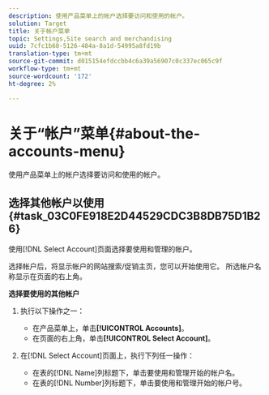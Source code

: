 ```yaml
---
description: 使用产品菜单上的帐户选择要访问和使用的帐户。
solution: Target
title: 关于帐户菜单
topic: Settings,Site search and merchandising
uuid: 7cfc1b68-5126-484a-8a1d-54995a8fd19b
translation-type: tm+mt
source-git-commit: d015154efdccbb4c6a39a56907c0c337ec065c9f
workflow-type: tm+mt
source-wordcount: '172'
ht-degree: 2%

---
```



# 关于“帐户”菜单{#about-the-accounts-menu}

使用产品菜单上的帐户选择要访问和使用的帐户。

## 选择其他帐户以使用{#task_03C0FE918E2D44529CDC3B8DB75D1B26}

使用[!DNL Select Account]页面选择要使用和管理的帐户。

<!-- 

t_selecting_a_different_account_to_use.xml

 -->

选择帐户后，将显示帐户的网站搜索/促销主页，您可以开始使用它。 所选帐户名称显示在页面的右上角。

**选择要使用的其他帐户**

1. 执行以下操作之一：

   * 在产品菜单上，单击&#x200B;**[!UICONTROL Accounts]**。
   * 在页面的右上角，单击&#x200B;**[!UICONTROL Select Account]**。

1. 在[!DNL Select Account]页面上，执行下列任一操作：

   * 在表的[!DNL Name]列标题下，单击要使用和管理开始的帐户名。
   * 在表的[!DNL Number]列标题下，单击要使用和管理开始的帐户号。

